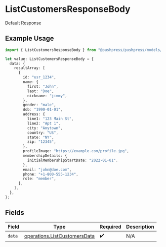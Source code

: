 # ListCustomersResponseBody

Default Response

## Example Usage

```typescript
import { ListCustomersResponseBody } from "@pushpress/pushpress/models/operations";

let value: ListCustomersResponseBody = {
  data: {
    resultArray: [
      {
        id: "usr_1234",
        name: {
          first: "John",
          last: "Doe",
          nickname: "jimmy",
        },
        gender: "male",
        dob: "1990-01-01",
        address: {
          line1: "123 Main St",
          line2: "Apt 1",
          city: "Anytown",
          country: "US",
          state: "NY",
          zip: "12345",
        },
        profileImage: "https://example.com/profile.jpg",
        membershipDetails: {
          initialMembershipStartDate: "2022-01-01",
        },
        email: "john@doe.com",
        phone: "+1-800-555-1234",
        role: "member",
      },
    ],
  },
};
```

## Fields

| Field                                                                        | Type                                                                         | Required                                                                     | Description                                                                  |
| ---------------------------------------------------------------------------- | ---------------------------------------------------------------------------- | ---------------------------------------------------------------------------- | ---------------------------------------------------------------------------- |
| `data`                                                                       | [operations.ListCustomersData](../../models/operations/listcustomersdata.md) | :heavy_check_mark:                                                           | N/A                                                                          |